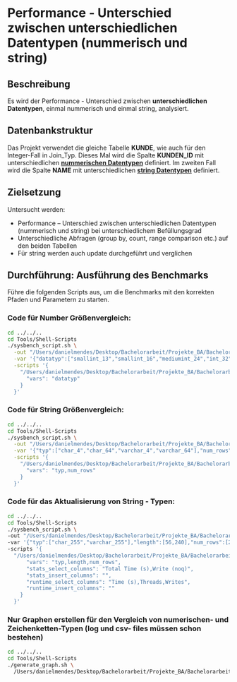 # Performance - Unterschied zwischen unterschiedlichen Datentypen (nummerisch und string)

## Beschreibung

Es wird der Performance - Unterschied zwischen **unterschiedlichen Datentypen**, einmal nummerisch und einmal string, analysiert.

## Datenbankstruktur

Das Projekt verwendet die gleiche Tabelle **KUNDE**, wie auch für den Integer-Fall in Join_Typ.
Dieses Mal wird die Spalte **KUNDEN_ID** mit unterschiedlichen [**nummerischen Datentypen**](Scripts/int) definiert.
Im zweiten Fall wird die Spalte **NAME** mit unterschiedlichen [**string Datentypen**](Scripts/string) definiert.

## Zielsetzung
Untersucht werden:
- Performance – Unterschied zwischen unterschiedlichen Datentypen (nummerisch und string) bei unterschiedlichem Befüllungsgrad
- Unterschiedliche Abfragen (group by, count, range comparison etc.) auf den beiden Tabellen
- Für string werden auch update durchgeführt und verglichen

## Durchführung: Ausführung des Benchmarks
Führe die folgenden Scripts aus, um die Benchmarks mit den korrekten Pfaden und Parametern zu starten.

### Code für Number Größenvergleich:
```bash
cd ../../..
cd Tools/Shell-Scripts
./sysbench_script.sh \
  -out "/Users/danielmendes/Desktop/Bachelorarbeit/Projekte_BA/Bachelorarbeit_Repo/Projects/Data_Types/Smaller/Output" \
  -var '{"datatyp":["smallint_13","smallint_16","mediumint_24","int_32","bigint_64","decimal_65"]}' \
  -scripts '{
    "/Users/danielmendes/Desktop/Bachelorarbeit/Projekte_BA/Bachelorarbeit_Repo/Projects/Data_Types/Smaller/Scripts/int": {
      "vars": "datatyp"
    }
  }'
```

### Code für String Größenvergleich:
```bash
cd ../../..
cd Tools/Shell-Scripts
./sysbench_script.sh \
  -out "/Users/danielmendes/Desktop/Bachelorarbeit/Projekte_BA/Bachelorarbeit_Repo/Projects/Data_Types/Smaller/Output" \
  -var '{"typ":["char_4","char_64","varchar_4","varchar_64"],"num_rows":[250]}' \
  -scripts '{
    "/Users/danielmendes/Desktop/Bachelorarbeit/Projekte_BA/Bachelorarbeit_Repo/Projects/Data_Types/Smaller/Scripts/string": {
      "vars": "typ,num_rows"
    }
  }'
```

### Code für das Aktualisierung von String - Typen:
```bash
cd ../../..
cd Tools/Shell-Scripts
./sysbench_script.sh \
-out "/Users/danielmendes/Desktop/Bachelorarbeit/Projekte_BA/Bachelorarbeit_Repo/Projects/Data_Types/Smaller/Output" \
-var '{"typ":["char_255","varchar_255"],"length":[56,240],"num_rows":[250]}' \
-scripts '{
  "/Users/danielmendes/Desktop/Bachelorarbeit/Projekte_BA/Bachelorarbeit_Repo/Projects/Data_Types/Smaller/Scripts/string": {
      "vars": "typ,length,num_rows",
      "stats_select_columns": "Total Time (s),Write (noq)",
      "stats_insert_columns": "",
      "runtime_select_columns": "Time (s),Threads,Writes",
      "runtime_insert_columns": ""
    }
  }'
```

### Nur Graphen erstellen für den Vergleich von numerischen- und Zeichenketten-Typen (log und csv- files müssen schon bestehen)
```bash
cd ../../..
cd Tools/Shell-Scripts
./generate_graph.sh \
  /Users/danielmendes/Desktop/Bachelorarbeit/Projekte_BA/Bachelorarbeit_Repo/Projects/Data_Types/Smaller/Output
```
